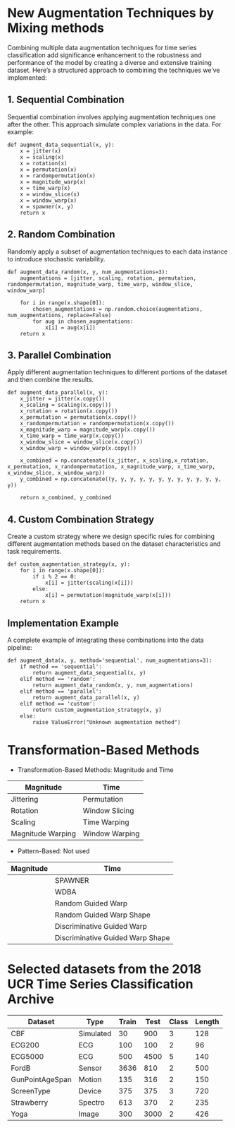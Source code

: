 # New Augmentation Techniques by Mixing methods

Combining multiple data augmentation techniques for time series classification add significance enhancement to the
robustness and
performance of the model by creating a diverse and extensive training dataset. Here’s a structured approach to
combining the techniques we’ve implemented:

## 1. Sequential Combination

Sequential combination involves applying augmentation techniques one after the other. This approach simulate complex
variations in the data. For example:

```
def augment_data_sequential(x, y):
    x = jitter(x)
    x = scaling(x)
    x = rotation(x)
    x = permutation(x)
    x = randompermutation(x)
    x = magnitude_warp(x)
    x = time_warp(x)
    x = window_slice(x)
    x = window_warp(x)
    x = spawner(x, y)
    return x
```

## 2. Random Combination

Randomly apply a subset of augmentation techniques to each data instance to introduce stochastic variability.

```
def augment_data_random(x, y, num_augmentations=3):
    augmentations = [jitter, scaling, rotation, permutation, randompermutation, magnitude_warp, time_warp, window_slice, window_warp]
    
    for i in range(x.shape[0]):
        chosen_augmentations = np.random.choice(augmentations, num_augmentations, replace=False)
        for aug in chosen_augmentations:
            x[i] = aug(x[i])
    return x
```

## 3. Parallel Combination

Apply different augmentation techniques to different portions of the dataset and then combine the results.

```
def augment_data_parallel(x, y):
    x_jitter = jitter(x.copy())
    x_scaling = scaling(x.copy())
    x_rotation = rotation(x.copy())
    x_permutation = permutation(x.copy())
    x_randompermutation = randompermutation(x.copy())
    x_magnitude_warp = magnitude_warp(x.copy())
    x_time_warp = time_warp(x.copy())
    x_window_slice = window_slice(x.copy())
    x_window_warp = window_warp(x.copy())

    x_combined = np.concatenate((x_jitter, x_scaling,x_rotation, x_permutation, x_randompermutation, x_magnitude_warp, x_time_warp, x_window_slice, x_window_warp))
    y_combined = np.concatenate((y, y, y, y, y, y, y, y, y, y, y, y, y))
    
    return x_combined, y_combined
```

## 4. Custom Combination Strategy

Create a custom strategy where we design specific rules for combining different augmentation methods based on the
dataset characteristics and task requirements.

```
def custom_augmentation_strategy(x, y):
    for i in range(x.shape[0]):
        if i % 2 == 0:
            x[i] = jitter(scaling(x[i]))
        else:
            x[i] = permutation(magnitude_warp(x[i]))
    return x
```

## Implementation Example

A complete example of integrating these combinations into the data pipeline:

```
def augment_data(x, y, method='sequential', num_augmentations=3):
    if method == 'sequential':
        return augment_data_sequential(x, y)
    elif method == 'random':
        return augment_data_random(x, y, num_augmentations)
    elif method == 'parallel':
        return augment_data_parallel(x, y)
    elif method == 'custom':
        return custom_augmentation_strategy(x, y)
    else:
        raise ValueError("Unknown augmentation method")

```

# Transformation-Based Methods

- Transformation-Based Methods: Magnitude and Time

| Magnitude         | Time               |
|-------------------|--------------------|
| Jittering         | Permutation        |
| Rotation          | Window Slicing     |
| Scaling           | Time Warping       |
| Magnitude Warping | Window Warping     |

- Pattern-Based: Not used

| Magnitude | Time                             |
|-----------|----------------------------------|
|           | SPAWNER                          |
|           | WDBA                             |
|           | Random Guided Warp               |
|           | Random Guided Warp Shape         |
|           | Discriminative Guided Warp       |
|           | Discriminative Guided Warp Shape |

# Selected datasets from the 2018 UCR Time Series Classification Archive

| Dataset         | Type      | Train | Test | Class | Length |
|-----------------|-----------|-------|------|-------|--------|
| CBF             | Simulated | 30    | 900  | 3     | 128    |
| ECG200          | ECG       | 100   | 100  | 2     | 96     |
| ECG5000         | ECG       | 500   | 4500 | 5     | 140    |
| FordB           | Sensor    | 3636  | 810  | 2     | 500    |
| GunPointAgeSpan | Motion    | 135   | 316  | 2     | 150    |
| ScreenType      | Device    | 375   | 375  | 3     | 720    |
| Strawberry      | Spectro   | 613   | 370  | 2     | 235    |
| Yoga            | Image     | 300   | 3000 | 2     | 426    |



